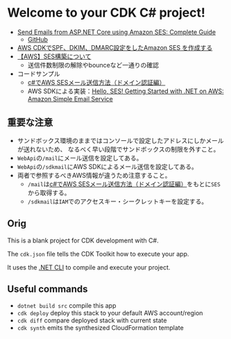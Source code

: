 # Welcome to your CDK C# project!

- [Send Emails from ASP.NET Core using Amazon SES: Complete Guide](https://codewithmukesh.com/blog/send-emails-from-aspnet-core-using-amazon-ses/)
  - [GitHub](https://github.com/iammukeshm/send-emails-from-aspnet-core-using-amazon-ses/tree/main/AmazonSES.Demo)
- [AWS CDKでSPF、DKIM、DMARC設定をしたAmazon SES を作成する](https://qiita.com/watany/items/5700b391f6f5c69e0ae0)
- [【AWS】SES構築について](https://qiita.com/y-okuhira/items/e0a393dc3b6cec653c76)
  - 送信件数制限の解除やbounceなど一通りの確認
- コードサンプル
  - [c#でAWS SESメール送信方法（ドメイン認証編）](https://usefuledge.com/csharp-sendmail-aws-ses.html#%E3%83%89%E3%83%A1%E3%82%A4%E3%83%B3%E8%AA%8D%E8%A8%BC%E3%82%92%E8%A1%8C%E3%81%86)
  - AWS SDKによる実装：[Hello, SES! Getting Started with .NET on AWS: Amazon Simple Email Service](https://davidpallmann.hashnode.dev/hello-ses#heading-step-2-obtain-access-keys)

## 重要な注意

- サンドボックス環境のままではコンソールで設定したアドレスにしかメールが送れないため、
  なるべく早い段階でサンドボックスの制限を外すこと。
- `WebApi`の`/mail`にメール送信を設定してある。
- `WebApi`の`/sdkmail`にAWS SDKによるメール送信を設定してある。
- 両者で参照するべきAWS情報が違うため注意すること。
  - `/mail`は[c#でAWS SESメール送信方法（ドメイン認証編）](https://usefuledge.com/csharp-sendmail-aws-ses.html#%E3%83%89%E3%83%A1%E3%82%A4%E3%83%B3%E8%AA%8D%E8%A8%BC%E3%82%92%E8%A1%8C%E3%81%86)をもとに`SES`から取得する。
  - `/sdkmail`は`IAM`でのアクセスキー・シークレットキーを設定する。

## Orig

This is a blank project for CDK development with C#.

The `cdk.json` file tells the CDK Toolkit how to execute your app.

It uses the [.NET CLI](https://docs.microsoft.com/dotnet/articles/core/) to compile and execute your project.

## Useful commands

* `dotnet build src` compile this app
* `cdk deploy`       deploy this stack to your default AWS account/region
* `cdk diff`         compare deployed stack with current state
* `cdk synth`        emits the synthesized CloudFormation template
